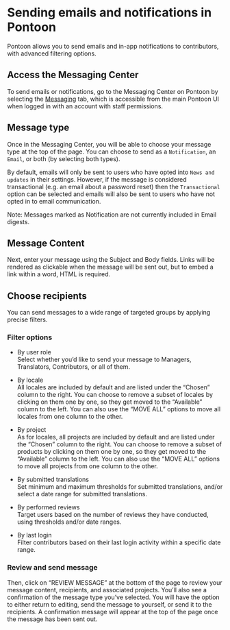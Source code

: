 # Sending emails and notifications in Pontoon

Pontoon allows you to send emails and in-app notifications to contributors, with advanced filtering options.

## Access the Messaging Center

To send emails or notifications, go to the Messaging Center on Pontoon by selecting the [Messaging](https://pontoon.mozilla.org/messaging/) tab, which is accessible from the main Pontoon UI when logged in with an account with staff permissions.

## Message type

Once in the Messaging Center, you will be able to choose your message type at the top of the page. You can choose to send as a `Notification`, an `Email`, or both (by selecting both types).

By default, emails will only be sent to users who have opted into `News and updates` in their settings. However, if the message is considered transactional (e.g. an email about a password reset) then the `Transactional` option can be selected and emails will also be sent to users who have not opted in to email communication.

Note: Messages marked as Notification are not currently included in Email digests.


## Message Content

Next, enter your message using the Subject and Body fields. Links will be rendered as clickable when the message will be sent out, but to embed a link within a word, HTML is required.

## Choose recipients

You can send messages to a wide range of targeted groups by applying precise filters.

### Filter options

* By user role\
Select whether you’d like to send your message to Managers, Translators, Contributors, or all of them.

* By locale\
All locales are included by default and are listed under the “Chosen” column to the right. You can choose to remove a subset of locales by clicking on them one by one, so they get moved to the “Available” column to the left. You can also use the “MOVE ALL” options to move all locales from one column to the other.

* By project\
As for locales, all projects are included by default and are listed under the “Chosen” column to the right. You can choose to remove a subset of products by clicking on them one by one, so they get moved to the “Available” column to the left. You can also use the “MOVE ALL” options to move all projects from one column to the other.

* By submitted translations\
Set minimum and maximum thresholds for submitted translations, and/or select a date range for submitted translations.

* By performed reviews\
Target users based on the number of reviews they have conducted, using thresholds and/or date ranges.

* By last login\
Filter contributors based on their last login activity within a specific date range.

### Review and send message

Then, click on “REVIEW MESSAGE” at the bottom of the page to review your message content, recipients, and associated projects. You’ll also see a confirmation of the message type you’ve selected. You will have the option to either return to editing, send the message to yourself, or send it to the recipients. A confirmation message will appear at the top of the page once the message has been sent out.
